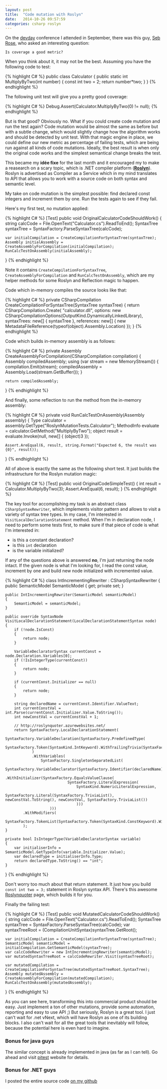 ```yaml
---
layout: post
title:  "Code mutation with Roslyn"
date:   2014-10-26 09:57:59
categories: csharp roslyn
---
```


On the [devday] conference I attended in September, there was this guy, [Seb Rose], who asked an interesting question:

`Is coverage a good metric?`

When you think about it, it may not be the best. Assuming you have the following code to test:

{% highlight C# %}
public class Calculator
{
    public static int MultiplyByTwo(int number)
    {
        const int two = 2;
        return number*two;
    }
}
{% endhighlight %}

The following unit test will give you a pretty good coverage:

{% highlight C# %}
Debug.Assert(Calculator.MultiplyByTwo(0) != null);
{% endhighlight %}

But is that good? Obviously no. What if you could create code mutation and run the test again? Code mutation would be almost the same as before but with a subtle change, which would slightly change how the algorithm works and should be detected by unit test.
With that magic engine in place, we could define our new metric as percentage of failing tests, which are being run against all kinds of code mutations. Ideally, the best result is when only the original code works and the simplest semantical change breaks the test.

This became my __idée fixe__ for the last month and it encouraged my to make a reasearch on a scary topic, which is .NET compiler platform (__[Roslyn]__). Roslyn is advertised as Compiler as a Service which in my mind translates to API that allows you to work with a source code on both syntax and semantic level.

My take on code mutation is the simplest possible: find declared const integers and increment them by one. Run the tests again to see if they fail.

Here's my first test, no mutation applied:

{% highlight C# %}
[Test]
public void OriginalCalculatorCodeShouldWork()
{
    string calcCode = File.OpenText("Calculator.cs").ReadToEnd();
    SyntaxTree syntaxTree = SyntaxFactory.ParseSyntaxTree(calcCode);

    var initialCompilation = CreateCompilationForSyntaxTree(syntaxTree);
    Assembly initialAssembly = CreateAssemblyForCompilation(initialCompilation);
    RunCalcTestOnAssembly(initialAssembly);
}
{% endhighlight %}

Note it contains `CreateCompilationForSyntaxTree`, `CreateAssemblyForCompilation` and `RunCalcTestOnAssembly`, which are my helper methods for some Roslyn and Reflection magic to happen.

Code which in-memory compiles the source looks like that:

{% highlight C# %}
private CSharpCompilation CreateCompilationForSyntaxTree(SyntaxTree syntaxTree)
{
    return CSharpCompilation.Create(
        "calculator.dll",
        options: new CSharpCompilationOptions(OutputKind.DynamicallyLinkedLibrary),
        syntaxTrees: new[] { syntaxTree },
        references: new[] { new MetadataFileReference(typeof(object).Assembly.Location) });
}
{% endhighlight %}

Code which builds in-memory assembly is as follows:

{% highlight C# %}
private Assembly CreateAssemblyForCompilation(CSharpCompilation compilation)
{
    Assembly compiledAssembly;
    using (var stream = new MemoryStream())
    {
        compilation.Emit(stream);
        compiledAssembly = Assembly.Load(stream.GetBuffer());
    }

    return compiledAssembly;
}
{% endhighlight %}

And finally, some reflection to run the method from the in-memory assembly:

{% highlight C# %}
private void RunCalcTestOnAssembly(Assembly assembly)
{
    Type calculator = assembly.GetType("RoslynMutationTests.Calculator");
    MethodInfo evaluate = calculator.GetMethod("MultiplyByTwo");
    object result = evaluate.Invoke(null, new[] { (object)3 });

    Assert.AreEqual(6, result, string.Format("Expected 6, the result was {0}", result));
}
{% endhighlight %}

All of above is exactly the same as the following short test. It just builds the infrastructure for the Roslyn mutation magic:

{% highlight C# %}
[Test]
public void OriginalCodeSimpleTest()
{
    int result = Calculator.MultiplyByTwo(3);
    Assert.AreEqual(6, result);
}
{% endhighlight %}

The key tool for accomplishing my task is an abstract class `CSharpSyntaxRewriter`, which implements visitor pattern and allows to visit a variety of syntax tree types. In my case, I'm interested in `VisitLocalDeclarationStatement` method. When I'm in declaration node, I need to perform some tests first, to make sure if that piece of code is what I'm interested in:

* is this a constant declaration?
* is this `int` declaration
* is the variable initialized?

If any of the questions above is answered __no__, I'm just returning the node intact. If the given node is what I'm looking for, I read the const value, increment by one and build new node initialized with incremented value.

{% highlight C# %}
class IntIncrementingRewriter : CSharpSyntaxRewriter
{
    public SemanticModel SemanticModel { get; private set; }

    public IntIncrementingRewriter(SemanticModel semanticModel)
    {
        SemanticModel = semanticModel;
    }

    public override SyntaxNode VisitLocalDeclarationStatement(LocalDeclarationStatementSyntax node)
    {
        if (!node.IsConst)
        {
            return node;
        }

        VariableDeclaratorSyntax currentConst = node.Declaration.Variables[0];
        if (!IsIntegerType(currentConst))
        {
            return node;
        }

        if (currentConst.Initializer == null)
        {
            return node;
        }

        string declaredName = currentConst.Identifier.ValueText;
        int currentConstVal = int.Parse(currentConst.Initializer.Value.ToString());
        int newConstVal = currentConstVal + 1;

        // http://roslynquoter.azurewebsites.net/
        return SyntaxFactory.LocalDeclarationStatement(
            SyntaxFactory.VariableDeclaration(SyntaxFactory.PredefinedType(
                SyntaxFactory.Token(SyntaxKind.IntKeyword).WithTrailingTrivia(SyntaxFactory.Space))
                )
                .WithVariables(
                    SyntaxFactory.SingletonSeparatedList(
                        SyntaxFactory.VariableDeclarator(SyntaxFactory.Identifier(declaredName))
                            .WithInitializer(SyntaxFactory.EqualsValueClause(
                                SyntaxFactory.LiteralExpression(
                                    SyntaxKind.NumericLiteralExpression,
                                    SyntaxFactory.Literal(SyntaxFactory.TriviaList(), newConstVal.ToString(), newConstVal, SyntaxFactory.TriviaList())
                                    )))
                        )))
            .WithModifiers(
                SyntaxFactory.TokenList(SyntaxFactory.Token(SyntaxKind.ConstKeyword).WithTrailingTrivia(SyntaxFactory.Space))
            );
    }

    private bool IsIntegerType(VariableDeclaratorSyntax variable)
    {
        var initialiserInfo = SemanticModel.GetTypeInfo(variable.Initializer.Value);
        var declaredType = initialiserInfo.Type;
        return declaredType.ToString() == "int";
    }
}
{% endhighlight %}

Don't worry too much about that return statement. It just how you build `const int two = 3;` statement in Roslyn syntax API. There's this awesome [Roslynquoter] page, which builds it for you.

Finally the failing test:

{% highlight C# %}
[Test]
public void MutatedCalculatorCodeShouldWork()
{
    string calcCode = File.OpenText("Calculator.cs").ReadToEnd();
    SyntaxTree syntaxTree = SyntaxFactory.ParseSyntaxTree(calcCode);
    var syntaxTreeRoot = (CompilationUnitSyntax)syntaxTree.GetRoot();

    var initialCompilation = CreateCompilationForSyntaxTree(syntaxTree);
    SemanticModel semanticModel = initialCompilation.GetSemanticModel(syntaxTree);
    var calcCodeRewriter = new IntIncrementingRewriter(semanticModel);
    var mutatedSyntaxTreeRoot = calcCodeRewriter.Visit(syntaxTreeRoot);

    var mutatedCompilation = CreateCompilationForSyntaxTree(mutatedSyntaxTreeRoot.SyntaxTree);
    Assembly mutatedAssembly = CreateAssemblyForCompilation(mutatedCompilation);
    RunCalcTestOnAssembly(mutatedAssembly);
}
{% endhighlight %}

As you can see here, transforming this into commercial product should be easy. Just implement a ton of other mutations, provide some automation, reporting and easy to use API ;) But seriously, Roslyn is a great tool. I just can't wait for .net vNext, which will have Roslyn as one of its building blocks. I also can't wait for all the great tools that inevitably will follow, because the potential here is even hard to imagine.

### Bonus for java guys ###

The similar concept is already implemented in java (as far as I can tell). Go ahead and visit [pitest] website for details.

### Bonus for .NET guys ###

I posted the entire source code [on my github]

[devday]: http://devday.pl
[Seb Rose]: https://twitter.com/sebrose
[Roslyn]: http://msdn.microsoft.com/en-us/vstudio/roslyn.aspx
[Roslynquoter]: http://roslynquoter.azurewebsites.net/
[pitest]: http://pitest.org/
[on my github]: https://github.com/benetkiewicz/RoslynMutationTests
